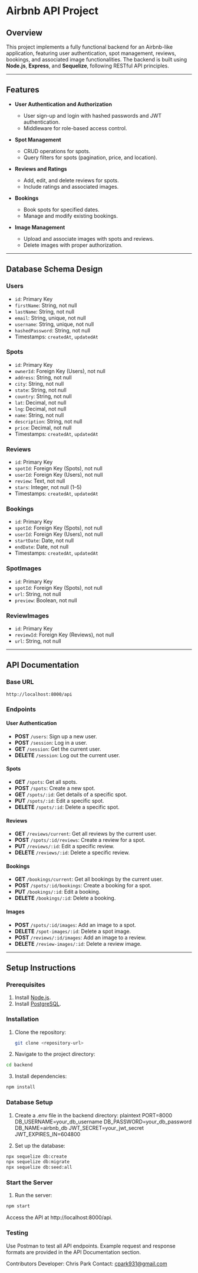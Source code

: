 # **Airbnb API Project**

## **Overview**

This project implements a fully functional backend for an Airbnb-like application, featuring user authentication, spot management, reviews, bookings, and associated image functionalities. The backend is built using **Node.js**, **Express**, and **Sequelize**, following RESTful API principles.

---

## **Features**

- **User Authentication and Authorization**
  - User sign-up and login with hashed passwords and JWT authentication.
  - Middleware for role-based access control.

- **Spot Management**
  - CRUD operations for spots.
  - Query filters for spots (pagination, price, and location).

- **Reviews and Ratings**
  - Add, edit, and delete reviews for spots.
  - Include ratings and associated images.

- **Bookings**
  - Book spots for specified dates.
  - Manage and modify existing bookings.

- **Image Management**
  - Upload and associate images with spots and reviews.
  - Delete images with proper authorization.

---

## **Database Schema Design**

### **Users**
- `id`: Primary Key
- `firstName`: String, not null
- `lastName`: String, not null
- `email`: String, unique, not null
- `username`: String, unique, not null
- `hashedPassword`: String, not null
- Timestamps: `createdAt`, `updatedAt`

### **Spots**
- `id`: Primary Key
- `ownerId`: Foreign Key (Users), not null
- `address`: String, not null
- `city`: String, not null
- `state`: String, not null
- `country`: String, not null
- `lat`: Decimal, not null
- `lng`: Decimal, not null
- `name`: String, not null
- `description`: String, not null
- `price`: Decimal, not null
- Timestamps: `createdAt`, `updatedAt`

### **Reviews**
- `id`: Primary Key
- `spotId`: Foreign Key (Spots), not null
- `userId`: Foreign Key (Users), not null
- `review`: Text, not null
- `stars`: Integer, not null (1–5)
- Timestamps: `createdAt`, `updatedAt`

### **Bookings**
- `id`: Primary Key
- `spotId`: Foreign Key (Spots), not null
- `userId`: Foreign Key (Users), not null
- `startDate`: Date, not null
- `endDate`: Date, not null
- Timestamps: `createdAt`, `updatedAt`

### **SpotImages**
- `id`: Primary Key
- `spotId`: Foreign Key (Spots), not null
- `url`: String, not null
- `preview`: Boolean, not null

### **ReviewImages**
- `id`: Primary Key
- `reviewId`: Foreign Key (Reviews), not null
- `url`: String, not null

---

## **API Documentation**

### **Base URL**
`http://localhost:8000/api`

### **Endpoints**

#### **User Authentication**
- **POST** `/users`: Sign up a new user.
- **POST** `/session`: Log in a user.
- **GET** `/session`: Get the current user.
- **DELETE** `/session`: Log out the current user.

#### **Spots**
- **GET** `/spots`: Get all spots.
- **POST** `/spots`: Create a new spot.
- **GET** `/spots/:id`: Get details of a specific spot.
- **PUT** `/spots/:id`: Edit a specific spot.
- **DELETE** `/spots/:id`: Delete a specific spot.

#### **Reviews**
- **GET** `/reviews/current`: Get all reviews by the current user.
- **POST** `/spots/:id/reviews`: Create a review for a spot.
- **PUT** `/reviews/:id`: Edit a specific review.
- **DELETE** `/reviews/:id`: Delete a specific review.

#### **Bookings**
- **GET** `/bookings/current`: Get all bookings by the current user.
- **POST** `/spots/:id/bookings`: Create a booking for a spot.
- **PUT** `/bookings/:id`: Edit a booking.
- **DELETE** `/bookings/:id`: Delete a booking.

#### **Images**
- **POST** `/spots/:id/images`: Add an image to a spot.
- **DELETE** `/spot-images/:id`: Delete a spot image.
- **POST** `/reviews/:id/images`: Add an image to a review.
- **DELETE** `/review-images/:id`: Delete a review image.

---

## **Setup Instructions**

### **Prerequisites**
1. Install [Node.js](https://nodejs.org/).
2. Install [PostgreSQL](https://www.postgresql.org/).

### **Installation**
1. Clone the repository:
   ```bash
   git clone <repository-url>
   ```


2. Navigate to the project directory:
```bash
cd backend
```

3. Install dependencies:
```bash
npm install
```

### **Database Setup**
1. Create a .env file in the backend directory:
plaintext
PORT=8000
DB_USERNAME=your_db_username
DB_PASSWORD=your_db_password
DB_NAME=airbnb_db
JWT_SECRET=your_jwt_secret
JWT_EXPIRES_IN=604800


2. Set up the database:
```bash
npx sequelize db:create
npx sequelize db:migrate
npx sequelize db:seed:all
```

### **Start the Server**
1. Run the server:
```bash
npm start
```
Access the API at http://localhost:8000/api.

### **Testing**
Use Postman to test all API endpoints. Example request and response formats are provided in the API Documentation section.

Contributors
Developer: Chris Park
Contact: cpark931@gmail.com
